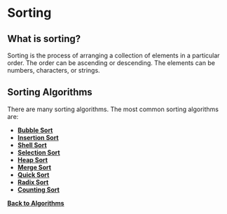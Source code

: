 # Sorting

## What is sorting?

Sorting is the process of arranging a collection of elements in a particular order. The order can be ascending or descending. The elements can be numbers, characters, or strings.

## Sorting Algorithms

There are many sorting algorithms. The most common sorting algorithms are:

- [**Bubble Sort**](BubbleSort.md)
- [**Insertion Sort**](InsertionSort.md)
- [**Shell Sort**](ShellSort.md)
- [**Selection Sort**](SelectionSort.md)
- [**Heap Sort**](HeapSort.md)
- [**Merge Sort**](MergeSort.md)
- [**Quick Sort**](QuickSort.md)
- [**Radix Sort**](RadixSort.md)
- [**Counting Sort**](CountingSort.md)

[**Back to Algorithms**](../README.md)

